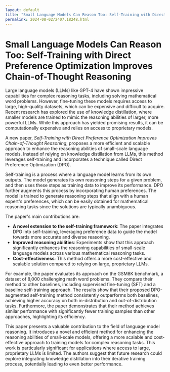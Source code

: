 ```yaml
---
layout: default
title: "Small Language Models Can Reason Too: Self-Training with Direct Preference Optimization Improves Chain-of-Thought Reasoning"
permalink: 2024-08-02/2407.18248.html
---
```

# Small Language Models Can Reason Too: Self-Training with Direct Preference Optimization Improves Chain-of-Thought Reasoning

Large language models (LLMs) like GPT-4 have shown impressive capabilities for complex reasoning tasks, including solving mathematical word problems. However, fine-tuning these models requires access to large, high-quality datasets, which can be expensive and difficult to acquire. Recent research has explored the use of knowledge distillation, where smaller models are trained to mimic the reasoning abilities of larger, more powerful LLMs. While this approach has yielded promising results, it can be computationally expensive and relies on access to proprietary models.

A new paper, *Self-Training with Direct Preference Optimization Improves Chain-of-Thought Reasoning*, proposes a more efficient and scalable approach to enhance the reasoning abilities of small-scale language models. Instead of relying on knowledge distillation from LLMs, this method leverages self-training and incorporates a technique called Direct Preference Optimization (DPO). 

Self-training is a process where a language model learns from its own outputs. The model generates its own reasoning steps for a given problem, and then uses these steps as training data to improve its performance. DPO further augments this process by incorporating human preferences. The model is trained to generate reasoning steps that align with a human expert's preferences, which can be easily obtained for mathematical reasoning tasks since the solutions are typically unambiguous.

The paper's main contributions are:

* **A novel extension to the self-training framework**: The paper integrates DPO into self-training, leveraging preference data to guide the model towards more accurate and diverse reasoning.
* **Improved reasoning abilities**: Experiments show that this approach significantly enhances the reasoning capabilities of small-scale language models across various mathematical reasoning tasks.
* **Cost-effectiveness**: This method offers a more cost-effective and scalable solution compared to relying on large, proprietary LLMs. 

For example, the paper evaluates its approach on the GSM8K benchmark, a dataset of 8,000 challenging math word problems. They compare their method to other baselines, including supervised fine-tuning (SFT) and a baseline self-training approach. The results show that their proposed DPO-augmented self-training method consistently outperforms both baselines, achieving higher accuracy on both in-distribution and out-of-distribution tasks. Furthermore, the paper demonstrates that their method achieves similar performance with significantly fewer training samples than other approaches, highlighting its efficiency. 

This paper presents a valuable contribution to the field of language model reasoning. It introduces a novel and efficient method for enhancing the reasoning abilities of small-scale models, offering a more scalable and cost-effective approach to training models for complex reasoning tasks. This work is particularly significant for applications where access to large, proprietary LLMs is limited. The authors suggest that future research could explore integrating knowledge distillation into their iterative training process, potentially leading to even better performance. 
